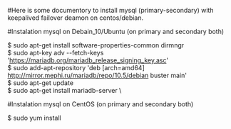 #Here is some documentory to install mysql (primary-secondary) with keepalived failover deamon on centos/debian.

#Instalation mysql on Debain_10/Ubuntu (on primary and secondary both)

$ sudo apt-get install software-properties-common dirmngr \
$ sudo apt-key adv --fetch-keys 'https://mariadb.org/mariadb_release_signing_key.asc' \
$ sudo add-apt-repository 'deb [arch=amd64] http://mirror.mephi.ru/mariadb/repo/10.5/debian buster main' \
$ sudo apt-get update \
$ sudo apt-get install mariadb-server \

#Instalation mysql on CentOS (on primary and secondary both)

$ sudo yum install 
